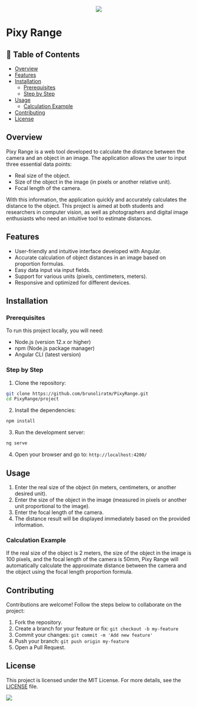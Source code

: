 <div align="center" text-align="center">
    <img src="https://capsule-render.vercel.app/api?type=waving&height=200&color=gradient&text=Pixy%20Range&reversal=false">
</div>

# Pixy Range

## 📃 Table of Contents

- [Overview](#overview)
- [Features](#features)
- [Installation](#installation)
  - [Prerequisites](#prerequisites)
  - [Step by Step](#step-by-step)
- [Usage](#usage)
  - [Calculation Example](#calculation-example)
- [Contributing](#contributing)
- [License](#license)


## Overview

Pixy Range is a web tool developed to calculate the distance between the camera and an object in an image. The application allows the user to input three essential data points:

- Real size of the object.
- Size of the object in the image (in pixels or another relative unit).
- Focal length of the camera.

With this information, the application quickly and accurately calculates the distance to the object. This project is aimed at both students and researchers in computer vision, as well as photographers and digital image enthusiasts who need an intuitive tool to estimate distances.

## Features

- User-friendly and intuitive interface developed with Angular.
- Accurate calculation of object distances in an image based on proportion formulas.
- Easy data input via input fields.
- Support for various units (pixels, centimeters, meters).
- Responsive and optimized for different devices.

## Installation

### Prerequisites

To run this project locally, you will need:

- Node.js (version 12.x or higher)
- npm (Node.js package manager)
- Angular CLI (latest version)

### Step by Step

1. Clone the repository:
  ```bash
  git clone https://github.com/brunoliratm/PixyRange.git
  cd PixyRange/project
  ```

2. Install the dependencies:
  ```bash
  npm install
  ```

3. Run the development server:
```bash
ng serve
```

4. Open your browser and go to: `http://localhost:4200/`


## Usage

1. Enter the real size of the object (in meters, centimeters, or another desired unit).
2. Enter the size of the object in the image (measured in pixels or another unit proportional to the image).
3. Enter the focal length of the camera.
4. The distance result will be displayed immediately based on the provided information.

### Calculation Example

If the real size of the object is 2 meters, the size of the object in the image is 100 pixels, and the focal length of the camera is 50mm, Pixy Range will automatically calculate the approximate distance between the camera and the object using the focal length proportion formula.

## Contributing

Contributions are welcome! Follow the steps below to collaborate on the project:

1. Fork the repository.
2. Create a branch for your feature or fix: `git checkout -b my-feature`
3. Commit your changes: `git commit -m 'Add new feature'`
4. Push your branch: `git push origin my-feature`
5. Open a Pull Request.

## License

This project is licensed under the MIT License. For more details, see the [LICENSE](LICENSE) file.

<img src="https://capsule-render.vercel.app/api?type=waving&height=200&color=gradient&reversal=false&section=footer">